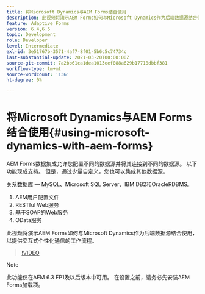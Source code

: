 ```yaml
---
title: 将Microsoft Dynamics与AEM Forms结合使用
description: 此视频将演示AEM Forms如何与Microsoft Dynamics作为后端数据源结合使用，以提供交互式个性化通信的工作流程。
feature: Adaptive Forms
version: 6.4,6.5
topic: Development
role: Developer
level: Intermediate
exl-id: 3e51767b-3571-4af7-8f01-5b6c5c74734c
last-substantial-update: 2021-03-20T00:00:00Z
source-git-commit: 7a2bb61ca1dea1013eef088a629b17718dbbf381
workflow-type: tm+mt
source-wordcount: '136'
ht-degree: 0%

---
```


# 将Microsoft Dynamics与AEM Forms结合使用{#using-microsoft-dynamics-with-aem-forms}

AEM Forms数据集成允许您配置不同的数据源并将其连接到不同的数据源。 以下功能现成支持。 但是，通过少量自定义，您也可以集成其他数据源。

关系数据库 — MySQL、Microsoft SQL Server、IBM DB2和OracleRDBMS。
1. AEM用户配置文件
1. RESTful Web服务
1. 基于SOAP的Web服务
1. OData服务

此视频将演示AEM Forms如何与Microsoft Dynamics作为后端数据源结合使用，以提供交互式个性化通信的工作流程。

>[!VIDEO](https://video.tv.adobe.com/v/20971?quality=9&learn=on)

>[!NOTE]
>
>此功能仅在AEM 6.3 FP1及以后版本中可用。 在设置之前，请务必先安装AEM Forms加载项。
